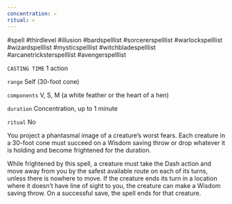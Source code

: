```yaml
---
concentration: ✓
ritual: 𐄂
---
```

#spell #thirdlevel #illusion #bardspelllist #sorcererspelllist #warlockspelllist #wizardspelllist #mysticspelllist #witchbladespelllist #arcanetricksterspelllist #avengerspelllist

`CASTING TIME`
1 action

`range`
Self (30-foot cone)

`components`
V, S, M (a white feather or the heart of a hen)

`duration`
Concentration, up to 1 minute

`ritual`
No

You project a phantasmal image of a creature’s worst fears. Each creature in a 30-foot cone must succeed on a Wisdom saving throw or drop whatever it is holding and become frightened for the duration.

While frightened by this spell, a creature must take the Dash action and move away from you by the safest available route on each of its turns, unless there is nowhere to move. If the creature ends its turn in a location where it doesn’t have line of sight to you, the creature can make a Wisdom saving throw. On a successful save, the spell ends for that creature.
